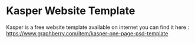 # Kasper Website Template
Kasper is a free website template available on internet you can find it here : https://www.graphberry.com/item/kasper-one-page-psd-template 

